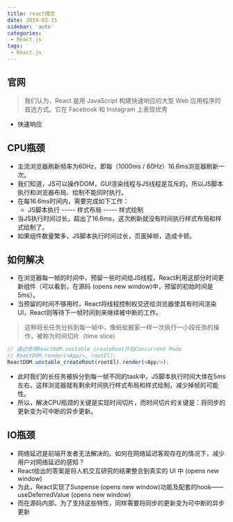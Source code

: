 ```yaml
---
title: react理念
date: 2019-03-15
sidebar: 'auto'
categories:
 - React.js
tags:
 - React.js
---
```


##  官网
  > 我们认为，React 是用 JavaScript 构建快速响应的大型 Web 应用程序的首选方式。它在 Facebook 和 Instagram 上表现优秀

- 快速响应

##  CPU瓶颈
- 主流浏览器刷新频率为60Hz，即每（1000ms / 60Hz）16.6ms浏览器刷新一次。
- 我们知道，JS可以操作DOM，GUI渲染线程与JS线程是互斥的。所以JS脚本执行和浏览器布局、绘制不能同时执行。
- 在每16.6ms时间内，需要完成如下工作：
  - JS脚本执行 -----  样式布局 ----- 样式绘制
- 当JS执行时间过长，超出了16.6ms，这次刷新就没有时间执行样式布局和样式绘制了。
- 如果组件数量繁多，JS脚本执行时间过长，页面掉帧，造成卡顿。

##  如何解决
- 在浏览器每一帧的时间中，预留一些时间给JS线程，React利用这部分时间更新组件（可以看到，在源码 (opens new window)中，预留的初始时间是5ms）。
- 当预留的时间不够用时，React将线程控制权交还给浏览器使其有时间渲染UI，React则等待下一帧时间到来继续被中断的工作。
> 这种将长任务分拆到每一帧中，像蚂蚁搬家一样一次执行一小段任务的操作，被称为时间切片（time slice）
```js
// 通过使用ReactDOM.unstable_createRoot开启Concurrent Mode
// ReactDOM.render(<App/>, rootEl);  
ReactDOM.unstable_createRoot(rootEl).render(<App/>);
```
- 此时我们的长任务被拆分到每一帧不同的task中，JS脚本执行时间大体在5ms左右，这样浏览器就有剩余时间执行样式布局和样式绘制，减少掉帧的可能性。
- 所以，解决CPU瓶颈的关键是实现时间切片，而时间切片的关键是：将同步的更新变为可中断的异步更新。

##  IO瓶颈
- 网络延迟是前端开发者无法解决的。如何在网络延迟客观存在的情况下，减少用户对网络延迟的感知？
- React给出的答案是将人机交互研究的结果整合到真实的 UI 中 (opens new window)
- 为此，React实现了Suspense (opens new window)功能及配套的hook——useDeferredValue (opens new window)
- 而在源码内部，为了支持这些特性，同样需要将同步的更新变为可中断的异步更新